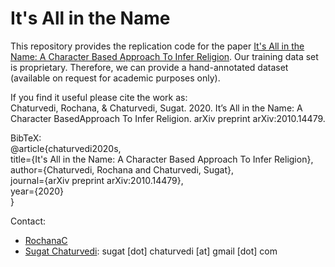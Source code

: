 # It's All in the Name

This repository provides the replication code for the paper [It's All in the Name:  A Character Based Approach To Infer Religion](https://arxiv.org/abs/2010.14479).
Our training data set is proprietary. Therefore, we can provide a hand-annotated dataset (available on request for academic purposes only).

If you find it useful please cite the work as: <br/>
Chaturvedi, Rochana, & Chaturvedi, Sugat. 2020. It’s All in the Name: A Character BasedApproach To Infer Religion. arXiv preprint arXiv:2010.14479. <br/>

BibTeX: <br/>
@article{chaturvedi2020s, <br/>
  title={It's All in the Name: A Character Based Approach To Infer Religion}, <br/>
  author={Chaturvedi, Rochana and Chaturvedi, Sugat}, <br/>
  journal={arXiv preprint arXiv:2010.14479}, <br/>
  year={2020} <br/>
}

Contact:

* [RochanaC](https://twitter.com/rochanac?lang=en)
* [Sugat Chaturvedi](https://sites.google.com/view/sugatchaturvedi/home): sugat [dot] chaturvedi [at] gmail [dot] com
